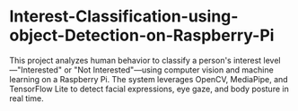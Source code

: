 # Interest-Classification-using-object-Detection-on-Raspberry-Pi
 This project analyzes human behavior to classify a person's interest level—"Interested" or "Not Interested"—using computer vision and machine learning on a Raspberry Pi. The system leverages OpenCV, MediaPipe, and TensorFlow Lite to detect facial expressions, eye gaze, and body posture in real time. 
